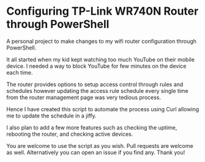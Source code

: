 # Configuring TP-Link WR740N Router through PowerShell

A personal project to make changes to my wifi router configuration through PowerShell.

It all started when my kid kept watching too much YouTube on their mobile device. I needed a way to block YouTube for few minutes on the device each time.

The router provides options to setup access control through rules and schedules however updating the access rule schedule every single time from the router management page was very tedious process. 

Hence I have created this script to automate the process using Curl allowing me to update the schedule in a jiffy.

I also plan to add a few more features such as checking the uptime, rebooting the router, and checking active devices.

You are welcome to use the script as you wish. Pull requests are welcome as well. Alternatively you can open an issue if you find any. Thank you!
